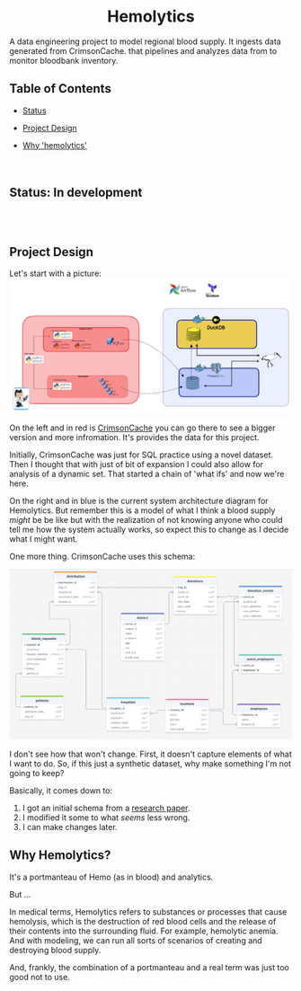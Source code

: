 # <center> Hemolytics </center>

A data engineering project to model regional blood supply. It ingests data generated from CrimsonCache. that pipelines and analyzes data from to monitor bloodbank inventory.

## Table of Contents


- [Status](#status)
- [Project Design](#design)

- [Why 'hemolytics'](#why)
<br><br><br>

## Status: In development

<br><br>
## Project Design 
Let's start with a picture:
![stuff](docs/Hemolytics_w_CrimsonCache.jpg)

On the left and in red is [CrimsonCache](https://github.com/hrokr/CrimsonCache) you can go there to see a bigger version and more infromation. It's provides the data for this project. 

Initially, CrimsonCache was just for SQL practice using a novel dataset. Then I thought that with just of bit of expansion I could also allow for analysis of a dynamic set. That started a chain of 'what ifs' and now we're here.

On the right and in blue is the current system architecture diagram for Hemolytics. But remember this is a model of what I think a blood supply *might* be be like but with the realization of not knowing anyone who could tell me how the system actually works, so expect this to change as I decide what I might want.

One more thing. CrimsonCache uses this schema:

![schema](docs/CrimsonCache_schema_2.png)

I don't see how that won't change. First, it doesn't capture elements of what I want to do. So, if this just a synthetic dataset, why make something I'm not going to keep?

Basically, it comes down to:
1. I got an initial schema from a [research paper](https://github.com/hrokr/CrimsonCache?tab=readme-ov-file#about-the-schema).
2. I modified it some to what *seems* less wrong.
3. I can make changes later. 


## Why Hemolytics?
It's a portmanteau of Hemo (as in blood) and analytics. 

But ...

In medical terms, Hemolytics refers to substances or processes that cause hemolysis, which is the destruction of red blood cells and the release of their contents into the surrounding fluid. For example, hemolytic anemia. And with modeling, we can run all sorts of scenarios of creating and destroying blood supply.

And, frankly, the combination of a portmanteau and a real term was just too good not to use. 
 


